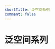 ```yaml
---
shortTitle: 泛空间系列
comment: false
---
```


# 泛空间系列

<Catalog base='/zh/intl/mw/collection/pan-spatial/' />